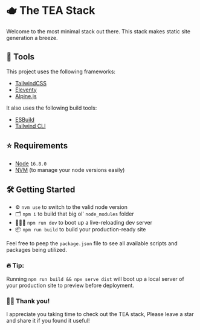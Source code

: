 # 🫖 The TEA Stack

Welcome to the most minimal stack out there. This stack makes static site generation a breeze.

## 🧰 Tools

This project uses the following frameworks:

- [TailwindCSS](https://tailwindcss.com/)
- [Eleventy](https://www.11ty.dev/)
- [Alpine.js](https://alpinejs.dev/)

It also uses the following build tools:

- [ESBuild](https://esbuild.github.io/)
- [Tailwind CLI](https://tailwindcss.com/docs/installation)

## ⭐️ Requirements

- [Node](https://nodejs.org/en/) `16.8.0`
- [NVM](https://github.com/nvm-sh/nvm) (to manage your node versions easily)

## 🛠 Getting Started

- ⚙️ `nvm use` to switch to the valid node version
- 🗂 `npm i` to build that big ol' `node_modules` folder
- 👨🏻‍💻 `npm run dev` to boot up a live-reloading dev server
- 📦 `npm run build` to build your production-ready site

Feel free to peep the `package.json` file to see all available scripts and packages being utilized.

### 🔥 Tip:

Running `npm run build && npx serve dist` will boot up a local server of your production site to preview before deployment.

### 👋🏻 Thank you!

I appreciate you taking time to check out the TEA stack, Please leave a star and share it if you found it useful!
